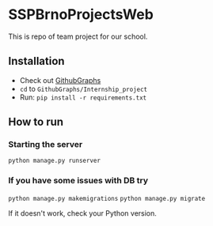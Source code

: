 # SSPBrnoProjectsWeb
This is repo of team project for our school.


## Installation

* Check out [GithubGraphs](https://github.com/ocasek/SSPBrnoProjectsWeb)
* `cd` to `GithubGraphs/Internship_project`
* Run:
  `pip install -r requirements.txt`

## How to run

### Starting the server
`python manage.py runserver`

### If you have some issues with DB try
`python manage.py makemigrations`
`python manage.py migrate`


If it doesn't work, check your Python version.
